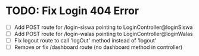 # TODO: Fix Login 404 Error

- [ ] Add POST route for /login-siswa pointing to LoginController@loginSiswa
- [ ] Add POST route for /login-walas pointing to LoginController@loginWalas
- [ ] Fix logout route to call 'logOut' method instead of 'logout'
- [ ] Remove or fix /dashboard route (no dashboard method in controller)
